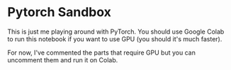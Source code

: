 # Pytorch Sandbox

This is just me playing around with PyTorch. You should use Google Colab to run this notebook if you want to use GPU (you should it's much faster).

For now, I've commented the parts that require GPU but you can uncomment them and run it on Colab.

